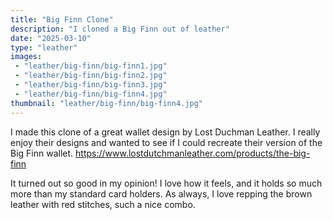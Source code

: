 ```yaml
---
title: "Big Finn Clone"
description: "I cloned a Big Finn out of leather"
date: "2025-03-10"
type: "leather"
images:
 - "leather/big-finn/big-finn1.jpg"
 - "leather/big-finn/big-finn2.jpg"
 - "leather/big-finn/big-finn3.jpg"
 - "leather/big-finn/big-finn4.jpg"
thumbnail: "leather/big-finn/big-finn4.jpg"
---
```


I made this clone of a great wallet design by Lost Duchman Leather. I really
enjoy their designs and wanted to see if I could recreate their version of the
Big Finn wallet. https://www.lostdutchmanleather.com/products/the-big-finn

It turned out so good in my opinion! I love how it feels, and
it holds so much more than my standard card holders. As always, I love repping
the brown leather with red stitches, such a nice combo.